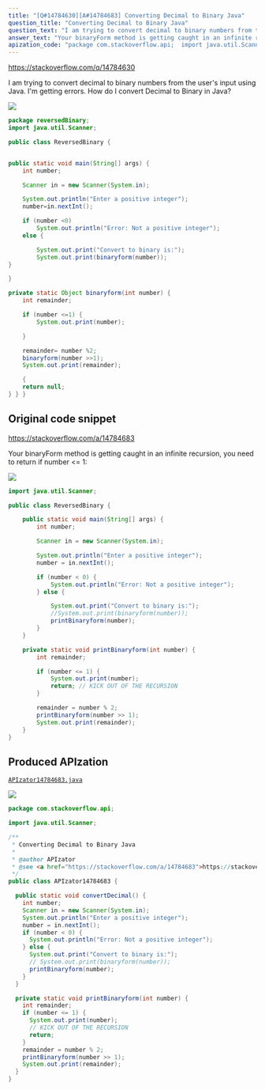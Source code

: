 ```yaml
---
title: "[Q#14784630][A#14784683] Converting Decimal to Binary Java"
question_title: "Converting Decimal to Binary Java"
question_text: "I am trying to convert decimal to binary numbers from the user's input using Java. I'm getting errors. How do I convert Decimal to Binary in Java?"
answer_text: "Your binaryForm method is getting caught in an infinite recursion, you need to return if number <= 1:"
apization_code: "package com.stackoverflow.api;  import java.util.Scanner;  /**  * Converting Decimal to Binary Java  *  * @author APIzator  * @see <a href=\"https://stackoverflow.com/a/14784683\">https://stackoverflow.com/a/14784683</a>  */ public class APIzator14784683 {    public static void convertDecimal() {     int number;     Scanner in = new Scanner(System.in);     System.out.println(\"Enter a positive integer\");     number = in.nextInt();     if (number < 0) {       System.out.println(\"Error: Not a positive integer\");     } else {       System.out.print(\"Convert to binary is:\");       // System.out.print(binaryform(number));       printBinaryform(number);     }   }    private static void printBinaryform(int number) {     int remainder;     if (number <= 1) {       System.out.print(number);       // KICK OUT OF THE RECURSION       return;     }     remainder = number % 2;     printBinaryform(number >> 1);     System.out.print(remainder);   } }"
---
```


https://stackoverflow.com/q/14784630

I am trying to convert decimal to binary numbers from the user&#x27;s input using Java.
I&#x27;m getting errors.
How do I convert Decimal to Binary in Java?


<div class="code-logo"><img src="/stackoverflow.png" /></div>

```java
package reversedBinary;
import java.util.Scanner;

public class ReversedBinary {


public static void main(String[] args) {
    int number; 

    Scanner in = new Scanner(System.in);

    System.out.println("Enter a positive integer");
    number=in.nextInt();

    if (number <0)
        System.out.println("Error: Not a positive integer");
    else { 

        System.out.print("Convert to binary is:");
        System.out.print(binaryform(number));
}

}

private static Object binaryform(int number) {
    int remainder;

    if (number <=1) {
        System.out.print(number);

    }

    remainder= number %2; 
    binaryform(number >>1);
    System.out.print(remainder);

    { 
    return null;
} } }
```


## Original code snippet

https://stackoverflow.com/a/14784683

Your binaryForm method is getting caught in an infinite recursion, you need to return if number &lt;= 1:

<div class="code-logo"><img src="/stackoverflow.png" /></div>

```java
import java.util.Scanner;

public class ReversedBinary {

    public static void main(String[] args) {
        int number;

        Scanner in = new Scanner(System.in);

        System.out.println("Enter a positive integer");
        number = in.nextInt();

        if (number < 0) {
            System.out.println("Error: Not a positive integer");
        } else {

            System.out.print("Convert to binary is:");
            //System.out.print(binaryform(number));
            printBinaryform(number);
        }
    }

    private static void printBinaryform(int number) {
        int remainder;

        if (number <= 1) {
            System.out.print(number);
            return; // KICK OUT OF THE RECURSION
        }

        remainder = number % 2;
        printBinaryform(number >> 1);
        System.out.print(remainder);
    }
}
```

## Produced APIzation

[`APIzator14784683.java`](https://github.com/pasqualesalza/apization-temp/raw/main/data/search/APIzator14784683.java)

<div class="code-logo"><img src="/apizator.png" /></div>

```java
package com.stackoverflow.api;

import java.util.Scanner;

/**
 * Converting Decimal to Binary Java
 *
 * @author APIzator
 * @see <a href="https://stackoverflow.com/a/14784683">https://stackoverflow.com/a/14784683</a>
 */
public class APIzator14784683 {

  public static void convertDecimal() {
    int number;
    Scanner in = new Scanner(System.in);
    System.out.println("Enter a positive integer");
    number = in.nextInt();
    if (number < 0) {
      System.out.println("Error: Not a positive integer");
    } else {
      System.out.print("Convert to binary is:");
      // System.out.print(binaryform(number));
      printBinaryform(number);
    }
  }

  private static void printBinaryform(int number) {
    int remainder;
    if (number <= 1) {
      System.out.print(number);
      // KICK OUT OF THE RECURSION
      return;
    }
    remainder = number % 2;
    printBinaryform(number >> 1);
    System.out.print(remainder);
  }
}

```